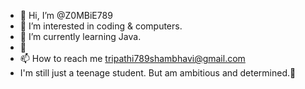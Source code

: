 - 👋 Hi, I’m @Z0MBiE789
- 👀 I’m interested in coding & computers.
- 🌱 I’m currently learning Java.
- 💞️ 
- 📫 How to reach me tripathi789shambhavi@gmail.com
- I'm still just a teenage student. But am ambitious and determined.🤍

<!---
Z0MBiE789/Z0MBiE789 is a ✨ special ✨ repository because its `README.md` (this file) appears on your GitHub profile.
You can click the Preview link to take a look at your changes.
--->
